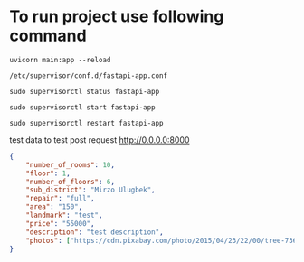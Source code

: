 # To run project use following command
    uvicorn main:app --reload


`/etc/supervisor/conf.d/fastapi-app.conf`


`sudo supervisorctl status fastapi-app`

`sudo supervisorctl start fastapi-app`

`sudo supervisorctl restart fastapi-app`


test data to test post request http://0.0.0.0:8000
```json
{
    "number_of_rooms": 10,
    "floor": 1,
    "number_of_floors": 6,
    "sub_district": "Mirzo Ulugbek",
    "repair": "full",
    "area": "150",
    "landmark": "test",
    "price": "55000",
    "description": "test description",
    "photos": ["https://cdn.pixabay.com/photo/2015/04/23/22/00/tree-736885_640.jpg", "https://cdn.pixabay.com/photo/2015/04/23/22/00/tree-736885_640.jpg"]
}
```